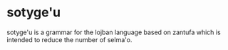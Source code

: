 # sotyge'u
sotyge'u is a grammar for the lojban language based on zantufa which is intended to reduce the number of selma'o.
